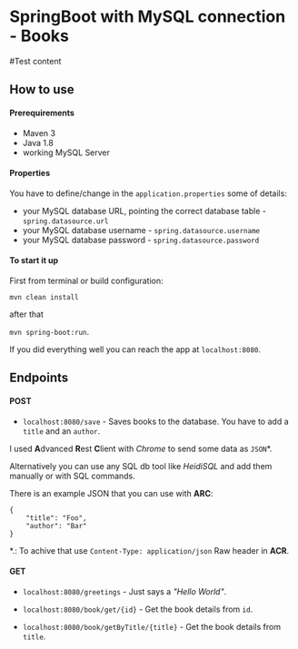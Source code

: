 # SpringBoot with MySQL connection - Books

#Test content

## How to use

#### Prerequirements

- Maven 3
- Java 1.8
- working MySQL Server

#### Properties

You have to define/change in the `application.properties` some of details:

  - your MySQL database URL, pointing the correct database table - `spring.datasource.url`
  - your MySQL database username - `spring.datasource.username`
  - your MySQL database password - `spring.datasource.password`

#### To start it up

First from terminal or build configuration: 

`mvn clean install`
    
after that

`mvn spring-boot:run`.

If you did everything well you can reach the app at `localhost:8080`.
    
## Endpoints

#### POST

- `localhost:8080/save` - Saves books to the database. You have to add a `title` and an `author`.

I used **A**dvanced **R**est **C**lient with *Chrome* to send some data as `JSON`*. 

Alternatively you can use any SQL db tool like *HeidiSQL* and add them manually or with SQL commands.

There is an example JSON that you can use with **ARC**:

    {
        "title": "Foo",
        "author": "Bar"
    }
    
*.: To achive that use `Content-Type: application/json` Raw header in **ACR**.
    
#### GET

- `localhost:8080/greetings` - Just says a *"Hello World"*.

- `localhost:8080/book/get/{id}` - Get the book details from `id`.

- `localhost:8080/book/getByTitle/{title}` - Get the book details from `title`. 
